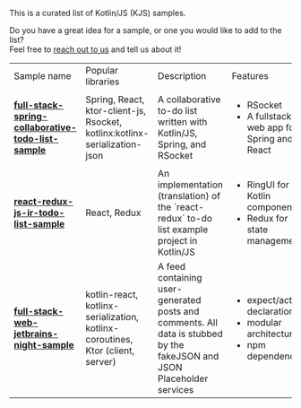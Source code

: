 [//]: # (title: Samples)

This is a curated list of Kotlin/JS (KJS) samples.

Do you have a great idea for a sample, or one you would like to add to the list?  
Feel free to [reach out to us](https://kotlinlang.slack.com/archives/C0B8L3U69) and tell us about it!

<table>
    <tr>
      <td>Sample name</td>
      <td>Popular libraries</td>
      <td>Description</td>
      <td>Features</td>
      <td>npm dependencies</td>
      <td>Project type</td>
      <td>Tests</td>
      <td>UI Components</td>
    </tr>
    <tr>
      <td>
        <strong><a href="https://github.com/Kotlin/full-stack-spring-collaborative-todo-list-sample">full-stack-spring-collaborative-todo-list-sample</a></strong>
      </td>
      <td>Spring, React, ktor-client-js, Rsocket, kotlinx:kotlinx-serialization-json</td>
      <td>A collaborative to-do list written with Kotlin/JS, Spring, and RSocket</td>
      <td>
        <ul>
          <li>RSocket</li>
          <li>A fullstack web app for Spring and React</li>
        </ul>
      </td>
      <td>✅</td>
      <td>Multiplatform full-stack application</td>
      <td>-</td>
      <td>-</td>
    </tr>
    <tr>
      <td>
        <strong><a href="https://github.com/Kotlin/react-redux-js-ir-todo-list-sample">react-redux-js-ir-todo-list-sample</a></strong>
      </td>
      <td>React, Redux</td>
      <td>An implementation (translation) of the `react-redux` to-do list example project in Kotlin/JS</td>
      <td>
        <ul>
          <li>RingUI for Kotlin components</li>
          <li>Redux for state management</li>
        </ul>
      </td>
      <td>✅</td>
      <td>Frontend web app</td>
      <td>-</td>
      <td>RingUI</td>
    </tr>
    <tr>
      <td>
        <strong><a href="https://github.com/Kotlin/full-stack-web-jetbrains-night-sample">full-stack-web-jetbrains-night-sample</a></strong>
      </td>
      <td>kotlin-react, kotlinx-serialization, kotlinx-coroutines, Ktor (client, server)</td>
      <td>A feed containing user-generated posts and comments. All data is stubbed by the fakeJSON and JSON Placeholder services</td>
      <td>
        <ul>
          <li>expect/actual declarations</li>
          <li>modular architecture</li>
          <li>npm dependencies</li>
        </ul>
      </td>
      <td>✅</td>
      <td>Multiplatform full-stack application</td>
      <td>-</td>
      <td>RingUI</td>
    </tr>
</table>
